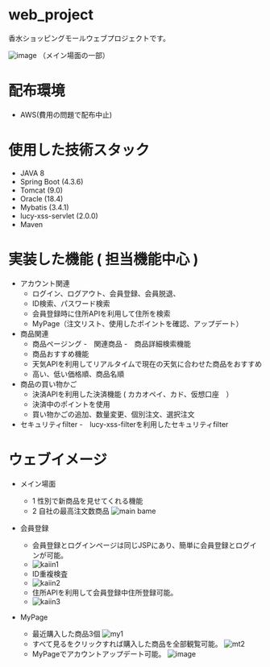 # web_project
香水ショッピングモールウェブプロジェクトです。

![image](https://user-images.githubusercontent.com/96292043/172994635-51c0f5c7-5943-4aff-9dc0-b2ab055f8ed5.png)
（メイン場面の一部）

# 配布環境
- AWS(費用の問題で配布中止)

# 使用した技術スタック
- JAVA 8
- Spring Boot (4.3.6)
- Tomcat (9.0)
- Oracle (18.4)
- Mybatis (3.4.1)
- lucy-xss-servlet (2.0.0)
- Maven


# 実装した機能 ( 担当機能中心 )

- アカウント関連
  - ログイン、ログアウト、会員登録、会員脱退、
  - ID検索、パスワード検索
  - 会員登録時に住所APIを利用して住所を検索
  - MyPage（注文リスト、使用したポイントを確認、アップデート）
 - 商品関連
   - 商品ページング
   -　関連商品
   -　商品詳細検索機能
   - 商品おすすめ機能
   - 天気APIを利用してリアルタイムで現在の天気に合わせた商品をおすすめ
   - 高い、低い価格順、商品名順
 - 商品の買い物かご
    - 決済APIを利用した決済機能 ( カカオペイ、カド、仮想口座　）
    - 決済中のポイントを使用
    - 買い物かごの追加、数量変更、個別注文、選択注文
- セキュリティfilter
  -　lucy-xss-filterを利用したセキュリティfilter 
# ウェブイメージ
- メイン場面
  - 1 性別で新商品を見せてくれる機能
  - 2 自社の最高注文数商品
![main bame](https://user-images.githubusercontent.com/96292043/172994539-3c89dd20-4953-4121-a52d-75a9c424879a.png)


- 会員登録
  - 会員登録とログインページは同じJSPにあり、簡単に会員登録とログインが可能。
  - ![kaiin1](https://user-images.githubusercontent.com/96292043/172998212-786b0bd5-d8c2-4ecf-bd3f-773dd1d68532.png)
  - ID重複検査
  - ![kaiin2](https://user-images.githubusercontent.com/96292043/172998226-b9cbc1d7-02c8-443d-be5c-d7da9d189e4e.png)
  - 住所APIを利用して会員登録中住所登録可能。
  - ![kaiin3](https://user-images.githubusercontent.com/96292043/172998252-5ba6dd67-9c5b-4fd4-8eaa-43c9cc3f7d53.png)
- MyPage
  - 最近購入した商品3個
![my1](https://user-images.githubusercontent.com/96292043/173007833-693138b6-8bf4-436e-9fbc-fb252b5dac2b.png)
  - すべて見るをクリックすれば購入した商品を全部観覧可能。
![mt2](https://user-images.githubusercontent.com/96292043/173007688-79455834-c611-4313-bfa6-8b4d3994d5ba.png)
  - MyPageでアカウントアップデート可能。
![image](https://user-images.githubusercontent.com/96292043/173008136-c95ce4f0-f274-496f-b87a-c92424193ac8.png)





















